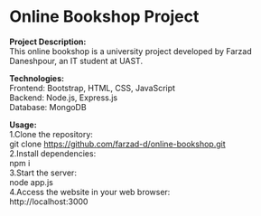 # Online Bookshop Project

**Project Description:**  
This online bookshop is a university project developed by Farzad Daneshpour, an IT student at UAST.

**Technologies:**  
Frontend: Bootstrap, HTML, CSS, JavaScript  
Backend: Node.js, Express.js  
Database: MongoDB

**Usage:**  
1.Clone the repository:  
git clone https://github.com/farzad-d/online-bookshop.git  
2.Install dependencies:  
npm i  
3.Start the server:  
node app.js  
4.Access the website in your web browser:  
http://localhost:3000
